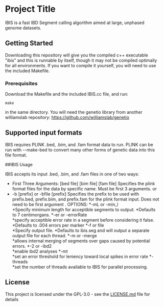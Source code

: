 # Project Title

IBIS is a fast IBD Segment calling algorithm aimed at large, unphased genome datasets.

## Getting Started

Downloading this repository will give you the compiled c++ executable "ibis" and this is runnable by itself, though it may not be compiled optimally for all environments. If you want to compile it yourself, you will need to use the included Makefile.

### Prerequisites

Download the Makefile and the included IBIS.cc file, and run:

```
make
```
in the same directory. You will need the genetio library from another williamslab repository:
https://github.com/williamslab/genetio

## Supported input formats

IBIS requires PLINK .bed, .bim, and .fam format data to run. PLINK can be run with --make-bed to convert many other forms of genetic data into this file format.

##IBIS Usage

IBIS accepts its input .bed, .bim, and .fam files in one of two ways:

* First Three Arguments: [bed file] [bim file] [fam file]         Specifies the plink format files for the data by specific name. Must be first 3 arguments.
         or
* -b [prefix] or -bfile [prefix]         Specifies the prefix to be used with prefix.bed, prefix.bim, and prefix.fam for the plink format input.
                                         Does not need to be first argument
.
OPTIONS:
*-mL or -min_l <value>            
	*Specify minimum length for acceptible segments to output.
	*Defaults to 7 centimorgans.
*-er or -errorRate <value>        
	*specify acceptible error rate in a segment before considering it false.                           
	*Defaults to .004 errors per marker
*-f or file <filename>           
	*Specify output file.
	*Defaults to ibis<thread number>.seg and will output a separate output file for each thread.
*-m or -merge                    
	*allows internal merging of segments over gaps caused by potential errors.
*-2 or -ibd2                     
	*enable ibd2 analyses
*-mt <value>                     
	*set an error threshold for leniency toward local spikes in error rate
*-threads <value>                
	*set the number of threads available to IBIS for parallel processing.


## License

This project is licensed under the GPL-3.0 - see the [LICENSE.md](LICENSE.md) file for details
